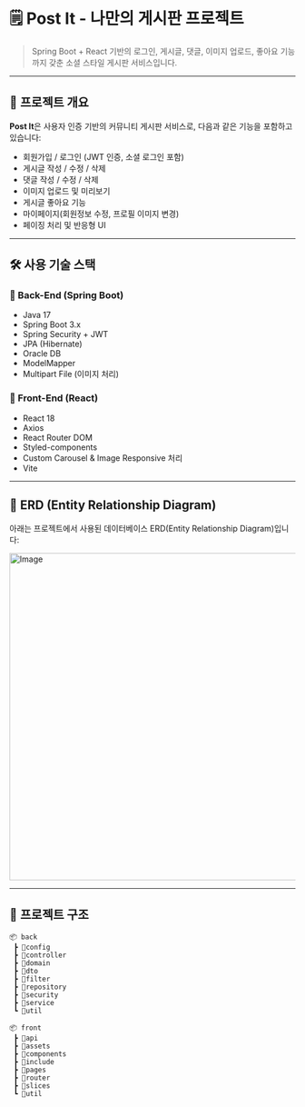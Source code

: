 # 🗒️ Post It - 나만의 게시판 프로젝트

> Spring Boot + React 기반의 로그인, 게시글, 댓글, 이미지 업로드, 좋아요 기능까지 갖춘 소셜 스타일 게시판 서비스입니다.

---

## 📌 프로젝트 개요

**Post It**은 사용자 인증 기반의 커뮤니티 게시판 서비스로, 다음과 같은 기능을 포함하고 있습니다:

- 회원가입 / 로그인 (JWT 인증, 소셜 로그인 포함)
- 게시글 작성 / 수정 / 삭제
- 댓글 작성 / 수정 / 삭제
- 이미지 업로드 및 미리보기
- 게시글 좋아요 기능
- 마이페이지(회원정보 수정, 프로필 이미지 변경)
- 페이징 처리 및 반응형 UI

---

## 🛠️ 사용 기술 스택

### 🧩 Back-End (Spring Boot)

- Java 17
- Spring Boot 3.x
- Spring Security + JWT
- JPA (Hibernate)
- Oracle DB
- ModelMapper
- Multipart File (이미지 처리)

### 🎨 Front-End (React)

- React 18
- Axios
- React Router DOM
- Styled-components
- Custom Carousel & Image Responsive 처리
- Vite

---

## 🧬 ERD (Entity Relationship Diagram)

아래는 프로젝트에서 사용된 데이터베이스 ERD(Entity Relationship Diagram)입니다:

<img width="954" height="576" alt="Image" src="https://github.com/user-attachments/assets/cf70e30d-c3af-4a02-bc88-55a0b601a519" />

---

## 📁 프로젝트 구조

```
📦 back
 ┣ 📂config
 ┣ 📂controller
 ┣ 📂domain
 ┣ 📂dto
 ┣ 📂filter
 ┣ 📂repository
 ┣ 📂security
 ┣ 📂service
 ┗ 📂util

📦 front
 ┣ 📂api
 ┣ 📂assets
 ┣ 📂components
 ┣ 📂include
 ┣ 📂pages
 ┣ 📂router
 ┣ 📂slices
 ┗ 📂util
```
